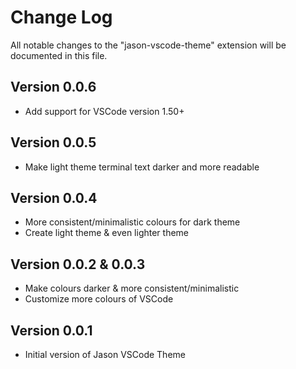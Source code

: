 # Change Log

All notable changes to the "jason-vscode-theme" extension will be documented in this file.

## Version 0.0.6
- Add support for VSCode version 1.50+

## Version 0.0.5
- Make light theme terminal text darker and more readable

## Version 0.0.4
- More consistent/minimalistic colours for dark theme
- Create light theme & even lighter theme

## Version 0.0.2 & 0.0.3
- Make colours darker & more consistent/minimalistic
- Customize more colours of VSCode

## Version 0.0.1
- Initial version of Jason VSCode Theme